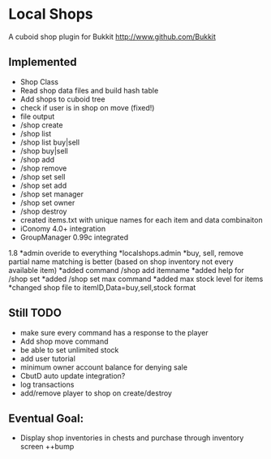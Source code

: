 Local Shops
======

A cuboid shop plugin for Bukkit
http://www.github.com/Bukkit

Implemented
-----------

* Shop Class
* Read shop data files and build hash table
* Add shops to cuboid tree
* check if user is in shop on move (fixed!)
* file output
* /shop create
* /shop list
* /shop list buy|sell
* /shop buy|sell
* /shop add
* /shop remove
* /shop set sell
* /shop set add
* /shop set manager
* /shop set owner
* /shop destroy
* created items.txt with unique names for each item and data combinaiton
* iConomy 4.0+ integration
* GroupManager 0.99c integrated

1.8
*admin overide to everything
*localshops.admin
*buy, sell, remove partial name matching is better (based on shop inventory not every available item)
*added command /shop add itemname
*added help for /shop set
*added /shop set max command
*added max stock level for items
*changed shop file to itemID,Data=buy,sell,stock format

Still TODO
-----------

* make sure every command has a response to the player
* Add shop move command
* be able to set unlimited stock
* add user tutorial
* minimum owner account balance for denying sale
* CbutD auto update integration?
* log transactions
* add/remove player to shop on create/destroy

Eventual Goal:
-----------
* Display shop inventories in chests and purchase through inventory screen ++bump